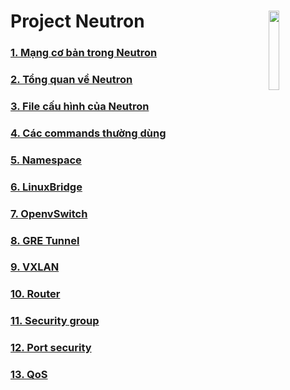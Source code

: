 # Project Neutron <img src=https://i.imgur.com/nCHEKFt.png align=right width=18%>
### [1. Mạng cơ bản trong Neutron](https://github.com/QuocCuong97/OpenStack/blob/master/docs/05_Neutron/01_Basic_Networking.md)
### [2. Tổng quan về Neutron](https://github.com/QuocCuong97/OpenStack/blob/master/docs/05_Neutron/02_Overview.md)
### [3. File cấu hình của Neutron](https://github.com/QuocCuong97/OpenStack/blob/master/docs/05_Neutron/03_File_config.md)
### [4. Các commands thường dùng](https://github.com/QuocCuong97/OpenStack/blob/master/docs/05_Neutron/04_Commands.md)
### [5. Namespace](https://github.com/QuocCuong97/OpenStack/blob/master/docs/05_Neutron/05_Namespace.md)
### [6. LinuxBridge](https://github.com/QuocCuong97/OpenStack/blob/master/docs/05_Neutron/06_Linux_Bridge.md)
### [7. OpenvSwitch](https://github.com/QuocCuong97/OpenStack/blob/master/docs/05_Neutron/07_OpenvSwitch.md)
### [8. GRE Tunnel](https://github.com/QuocCuong97/OpenStack/blob/master/docs/05_Neutron/08_GRE_Tunnel.md)
### [9. VXLAN](https://github.com/QuocCuong97/OpenStack/blob/master/docs/05_Neutron/09_VXLAN.md)
### [10. Router](https://github.com/QuocCuong97/OpenStack/blob/master/docs/05_Neutron/10_Router.md)
### [11. Security group](https://github.com/QuocCuong97/OpenStack/blob/master/docs/05_Neutron/11_Security_group.md)
### [12. Port security](https://github.com/QuocCuong97/OpenStack/blob/master/docs/05_Neutron/12_Port_Security.md)
### [13. QoS](https://github.com/QuocCuong97/OpenStack/blob/master/docs/05_Neutron/13_QoS.md)